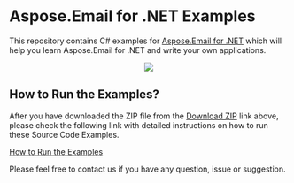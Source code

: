 # Aspose.Email for .NET Examples

This repository contains C# examples for [Aspose.Email for .NET](https://products.aspose.com/email/net) which will help you learn Aspose.Email for .NET and write your own applications.

<p align="center">
  <a title="Download complete Aspose.Email for .NET source code" href="https://github.com/asposeemail/Aspose_Email_NET/archive/master.zip">
	<img src="https://raw.github.com/AsposeExamples/java-examples-dashboard/master/images/downloadZip-Button-Large.png" />
  </a>
</p>

## How to Run the Examples?

After you have downloaded the ZIP file from the [Download ZIP](https://github.com/asposeemail/Aspose_Email_NET/archive/master.zip) link above, please check the following link with detailed instructions on how to run these Source Code Examples.

[How to Run the Examples](https://docs.aspose.com/display/emailnet/How+to+Run+the+Examples)

Please feel free to contact us if you have any question, issue or suggestion.
